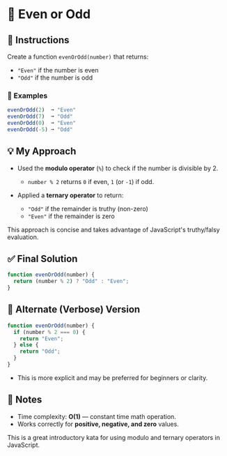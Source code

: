 # 🔢 Even or Odd

## 🧾 Instructions

Create a function `evenOrOdd(number)` that returns:
- `"Even"` if the number is even
- `"Odd"` if the number is odd

### 🧪 Examples

```js
evenOrOdd(2)  ➞ "Even"
evenOrOdd(7)  ➞ "Odd"
evenOrOdd(0)  ➞ "Even"
evenOrOdd(-5) ➞ "Odd"
````

## 💡 My Approach

* Used the **modulo operator** (`%`) to check if the number is divisible by 2.

  * `number % 2` returns `0` if even, `1` (or `-1`) if odd.
* Applied a **ternary operator** to return:

  * `"Odd"` if the remainder is truthy (non-zero)
  * `"Even"` if the remainder is zero

This approach is concise and takes advantage of JavaScript's truthy/falsy evaluation.

## ✅ Final Solution

```js
function evenOrOdd(number) {
  return (number % 2) ? "Odd" : "Even";
}
```

## 🔁 Alternate (Verbose) Version

```js
function evenOrOdd(number) {
  if (number % 2 === 0) {
    return "Even";
  } else {
    return "Odd";
  }
}
```

* This is more explicit and may be preferred for beginners or clarity.

## 📌 Notes

* Time complexity: **O(1)** — constant time math operation.
* Works correctly for **positive, negative, and zero** values.

This is a great introductory kata for using modulo and ternary operators in JavaScript.